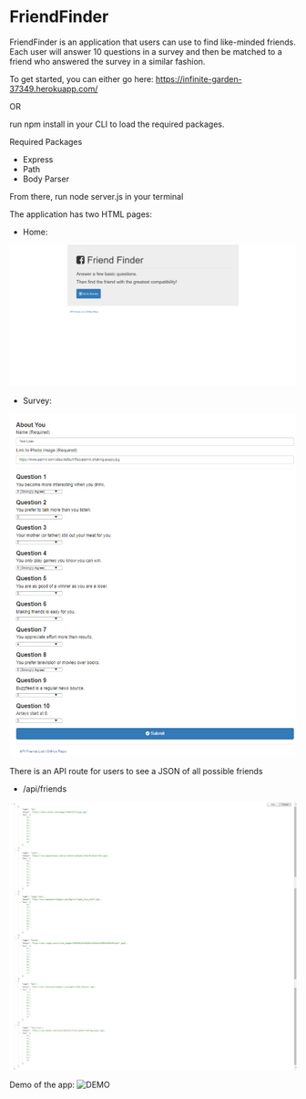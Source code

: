 # FriendFinder

FriendFinder is an application that users can use to find like-minded friends. Each user will answer 10 questions in a survey and then be matched to a friend who answered the survey in a similar fashion.

To get started, you can either go here: https://infinite-garden-37349.herokuapp.com/

OR

run npm install in your CLI to load the required packages.

Required Packages
* Express
* Path
* Body Parser

From there, run node server.js in your terminal

The application has two HTML pages:
* Home: 
<img src="https://github.com/ricardobentin/FriendFinder/blob/master/assets/images/homepage.png" alt="HOME">

* Survey:
<img src="https://github.com/ricardobentin/FriendFinder/blob/master/assets/images/survey.jpg" alt="SURVEY">

There is an API route for users to see a JSON of all possible friends
* /api/friends
<img src="https://github.com/ricardobentin/FriendFinder/blob/master/assets/images/api-friends.png" alt="API">

Demo of the app:
<img src="https://github.com/ricardobentin/FriendFinder/blob/master/assets/images/demo.gif" alt="DEMO">


